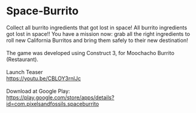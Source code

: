 # Space-Burrito
Collect all burrito ingredients that got lost in space! All burrito ingredients got lost in space!!  You have a mission now: grab all the right ingredients to roll new California Burritos and bring them safely to their new destination!<br><br>
The game was developed using Construct 3, for Moochacho Burrito (Restaurant).<br><br>
Launch Teaser<br>
https://youtu.be/CBLOY3rnlJc
<br><br>
Download at Google Play:<br>
https://play.google.com/store/apps/details?id=com.pixelsandfossils.spaceburrito
